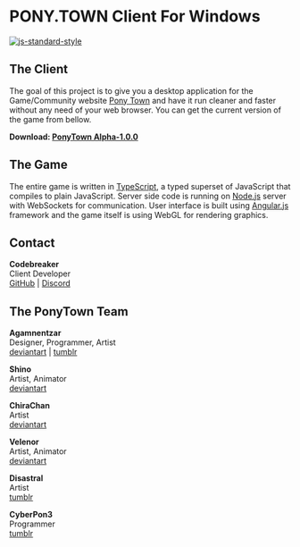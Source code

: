 # PONY.TOWN Client For Windows

[![js-standard-style](https://img.shields.io/badge/code%20style-standard-brightgreen.svg?style=flat)](https://github.com/feross/standard)

## The Client
The goal of this project is to give you a desktop application for the Game/Community website [Pony Town](https://pony.town/) and have it run cleaner and faster without any need of your web browser. You can get the current version of the game from bellow.

<b>Download: [PonyTown Alpha-1.0.0](https://github.com/Codebreaker0/PONY.TOWN-Client/raw/master/PonyTown-Alpha1.0.0.zip)</b>

## The Game
The entire game is written in [TypeScript](http://www.typescriptlang.org/), a typed superset of JavaScript that compiles to plain JavaScript. Server side code is running on [Node.js](https://nodejs.org/) server with WebSockets for communication. User interface is built using [Angular.js](https://angularjs.org/) framework and the game itself is using WebGL for rendering graphics. 

## Contact
<b>Codebreaker</b><br />
Client Developer<br />
[GitHub](http://github.com/codebreaker0) | [Discord](http://bit.do/CanterlotNightclub)

## The PonyTown Team
<b>Agamnentzar</b><br />
Designer, Programmer, Artist<br />
[deviantart](http://agamnentzar.deviantart.com/) | [tumblr](http://agamnentzar.tumblr.com/)

<b>Shino</b><br />
Artist, Animator<br />
[deviantart](http://shinodage.deviantart.com/)

<b>ChiraChan</b><br />
Artist<br />
[deviantart](http://chiramii-chan.deviantart.com/)

<b>Velenor</b><br />
Artist, Animator<br />
[deviantart](http://velenor.deviantart.com/)

<b>Disastral</b><br />
Artist<br />
[tumblr](http://askdisastral.tumblr.com/)

<b>CyberPon3</b><br />
Programmer<br />
[tumblr](http://cyberpon3.deviantart.com/)
